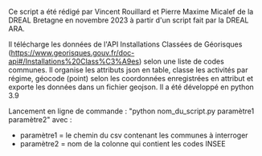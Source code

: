 Ce script a été rédigé par Vincent Rouillard et Pierre Maxime Micalef de la DREAL Bretagne en novembre 2023 à partir d'un script fait par la DREAL ARA.

Il télécharge les données de l'API Installations Classées de Géorisques (https://www.georisques.gouv.fr/doc-api#/Installations%20Class%C3%A9es) selon une liste de codes communes. 
Il organise les attributs json en table, classe les activités par régime, géocode (point) selon les coordonnées enregistrées en attribut et exporte les données dans un fichier geojson.
Il a été développé en python 3.9

Lancement en ligne de commande :
"python  nom_du_script.py  paramètre1  paramètre2"
avec :
- paramètre1 = le chemin du csv contenant les communes à interroger
- paramètre2 = nom de la colonne qui contient les codes INSEE
